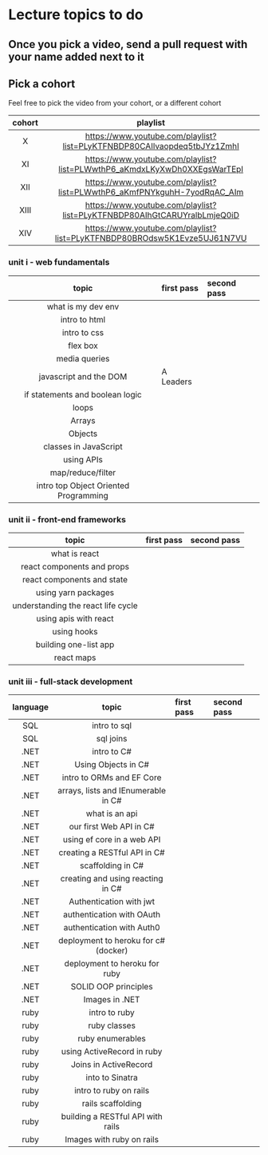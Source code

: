 # Lecture topics to do

## Once you pick a video, send a pull request with your name added next to it

## Pick a cohort

Feel free to pick the video from your cohort, or a different cohort

| cohort |                                 playlist                                 |
| :----: | :----------------------------------------------------------------------: |
|   X    | https://www.youtube.com/playlist?list=PLyKTFNBDP80CAIlvaopdeq5tbJYz1ZmhI |
|   XI   | https://www.youtube.com/playlist?list=PLWwthP6_aKmdxLKyXwDh0XXEgsWarTEpI |
|  XII   | https://www.youtube.com/playlist?list=PLWwthP6_aKmfPNYkguhH-7yodRqAC_AIm |
|  XIII  | https://www.youtube.com/playlist?list=PLyKTFNBDP80AIhGtCARUYralbLmjeQ0iD |
|  XIV   | https://www.youtube.com/playlist?list=PLyKTFNBDP80BROdsw5K1Evze5UJ61N7VU |

### unit i - web fundamentals

|                 topic                 | first pass | second pass |
| :-----------------------------------: | :--------- | :---------- |
|          what is my dev env           |            |             |
|             intro to html             |            |             |
|             intro to css              |            |             |
|               flex box                |            |             |
|             media queries             |            |             |
|        javascript and the DOM         |A Leaders   |             |
|    if statements and boolean logic    |            |             |
|                 loops                 |            |             |
|                Arrays                 |            |             |
|                Objects                |            |             |
|         classes in JavaScript         |            |             |
|              using APIs               |            |             |
|           map/reduce/filter           |            |             |
| intro top Object Oriented Programming |            |             |

### unit ii - front-end frameworks

|               topic                | first pass | second pass |
| :--------------------------------: | :--------- | :---------- |
|           what is react            |            |             |
|     react components and props     |            |             |
|     react components and state     |            |             |
|        using yarn packages         |            |             |
| understanding the react life cycle |            |             |
|       using apis with react        |            |             |
|            using hooks             |            |             |
|       building one-list app        |            |             |
|             react maps             |            |             |

### unit iii - full-stack development

| language |                topic                 | first pass | second pass |
| :------: | :----------------------------------: | :--------- | :---------- |
|   SQL    |             intro to sql             |            |             |
|   SQL    |              sql joins               |            |             |
|   .NET   |             intro to C#              |            |             |
|   .NET   |         Using Objects in C#          |            |             |
|   .NET   |      intro to ORMs and EF Core       |            |             |
|   .NET   | arrays, lists and IEnumerable in C#  |            |             |
|   .NET   |            what is an api            |            |             |
|   .NET   |       our first Web API in C#        |            |             |
|   .NET   |      using ef core in a web API      |            |             |
|   .NET   |     creating a RESTful API in C#     |            |             |
|   .NET   |          scaffolding in C#           |            |             |
|   .NET   |  creating and using reacting in C#   |            |             |
|   .NET   |       Authentication with jwt        |            |             |
|   .NET   |      authentication with OAuth       |            |             |
|   .NET   |      authentication with Auth0       |            |             |
|   .NET   | deployment to heroku for c# (docker) |            |             |
|   .NET   |    deployment to heroku for ruby     |            |             |
|   .NET   |         SOLID OOP principles         |            |             |
|   .NET   |            Images in .NET            |            |             |
|   ruby   |            intro to ruby             |            |             |
|   ruby   |             ruby classes             |            |             |
|   ruby   |           ruby enumerables           |            |             |
|   ruby   |      using ActiveRecord in ruby      |            |             |
|   ruby   |        Joins in ActiveRecord         |            |             |
|   ruby   |           into to Sinatra            |            |             |
|   ruby   |        intro to ruby on rails        |            |             |
|   ruby   |          rails scaffolding           |            |             |
|   ruby   |  building a RESTful API with rails   |            |             |
|   ruby   |      Images with ruby on rails       |            |             |
